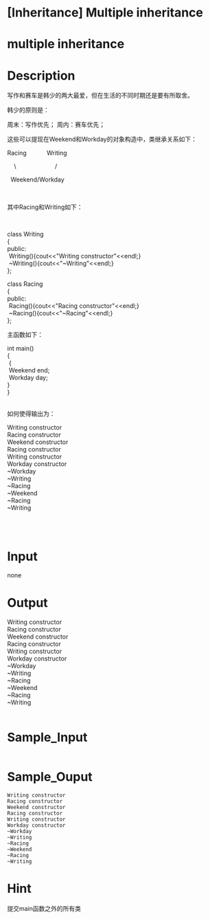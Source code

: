# [Inheritance] Multiple inheritance

# multiple inheritance

# Description
<p>写作和赛车是韩少的两大最爱，但在生活的不同时期还是要有所取舍。</p>
<p>韩少的原则是：</p>
<p>周末：写作优先； 周内：赛车优先；</p>
<p>这些可以提现在Weekend和Workday的对象构造中，类继承关系如下：</p>
<p>Racing&nbsp;&nbsp;&nbsp;&nbsp;&nbsp;&nbsp;&nbsp;&nbsp;&nbsp;&nbsp;&nbsp; Writing</p>
<p>&nbsp;&nbsp;&nbsp; \&nbsp;&nbsp;&nbsp;&nbsp;&nbsp;&nbsp;&nbsp;&nbsp;&nbsp;&nbsp;&nbsp;&nbsp;&nbsp;&nbsp;&nbsp;&nbsp;&nbsp;&nbsp;&nbsp;&nbsp;&nbsp;&nbsp; /</p>
<p>&nbsp; Weekend/Workday</p>
<p>&nbsp;</p>
<p>其中Racing和Writing如下：</p>
<p>&nbsp;</p>
<p>class Writing<br />
{<br />
public:<br />
&nbsp;Writing(){cout&lt;&lt;&quot;Writing constructor&quot;&lt;&lt;endl;}<br />
&nbsp;~Writing(){cout&lt;&lt;&quot;~Writing&quot;&lt;&lt;endl;}<br />
};</p>
<p>class Racing<br />
{<br />
public:<br />
&nbsp;Racing(){cout&lt;&lt;&quot;Racing constructor&quot;&lt;&lt;endl;}<br />
&nbsp;~Racing(){cout&lt;&lt;&quot;~Racing&quot;&lt;&lt;endl;}<br />
};</p>
<p>主函数如下：</p>
<p>int main()<br />
{<br />
&nbsp;{<br />
&nbsp;Weekend end;<br />
&nbsp;Workday day;<br />
}<br />
}<br />
&nbsp;</p>
<p>如何使得输出为：</p>
<p>Writing constructor<br />
Racing constructor<br />
Weekend constructor<br />
Racing constructor<br />
Writing constructor<br />
Workday constructor<br />
~Workday<br />
~Writing<br />
~Racing<br />
~Weekend<br />
~Racing<br />
~Writing<br />
&nbsp;</p>
<p>&nbsp;</p>

# Input
<p>none</p>

# Output
<p>Writing constructor<br />
Racing constructor<br />
Weekend constructor<br />
Racing constructor<br />
Writing constructor<br />
Workday constructor<br />
~Workday<br />
~Writing<br />
~Racing<br />
~Weekend<br />
~Racing<br />
~Writing<br />
&nbsp;</p>

# Sample_Input
```

```

# Sample_Ouput
```
Writing constructor
Racing constructor
Weekend constructor
Racing constructor
Writing constructor
Workday constructor
~Workday
~Writing
~Racing
~Weekend
~Racing
~Writing

```

# Hint
<p>提交main函数之外的所有类</p>

